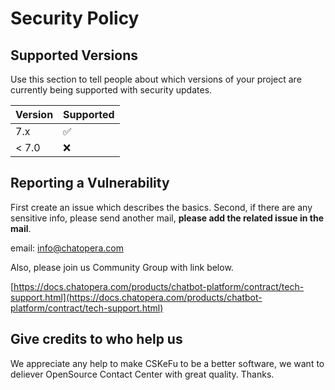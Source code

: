 # Security Policy

## Supported Versions

Use this section to tell people about which versions of your project are
currently being supported with security updates.

| Version | Supported          |
| ------- | ------------------ |
| 7.x   | :white_check_mark: |
| < 7.0   | :x:                |


## Reporting a Vulnerability

First create an issue which describes the basics.
Second, if there are any sensitive info, please send another mail, **please add the related issue in the mail**.

email: info@chatopera.com

Also, please join us Community Group with link below.

[https://docs.chatopera.com/products/chatbot-platform/contract/tech-support.html](https://docs.chatopera.com/products/chatbot-platform/contract/tech-support.html)

## Give credits to who help us

We appreciate any help to make CSKeFu to be a better software, we want to deliever OpenSource Contact Center with great quality.
Thanks.
